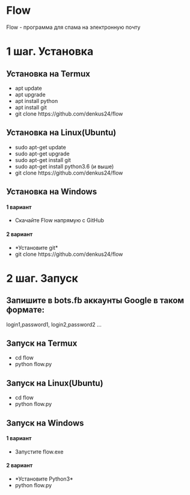 # Flow
Flow - программа для спама на электронную почту
<h1>1 шаг. Установка</h1>
<h2>Установка на Termux</h2>
<ul>
  <li>apt update</li>
  <li>apt upgrade</li>
  <li>apt install python</li>
  <li>apt install git</li>
  <li>git clone https://github.com/denkus24/flow</li>
</ul>
<h2>Установка на Linux(Ubuntu)</h2>
<ul>
  <li>sudo apt-get update</li>
  <li>sudo apt-get upgrade</li>
  <li>sudo apt-get install git</li>
  <li>sudo apt-get install python3.6 (и выше)</li>
  <li>git clone https://github.com/denkus24/flow</li>
</ul>
<h2>Установка на Windows</h2>
<h4>1 вариант</h4>
<ul>
  <li>Скачайте Flow напрямую с GitHub</li>
</ul>
<h4>2 вариант</h4>
<ul>
  <li>*Установите git*</li>
  <li>git clone https://github.com/denkus24/flow</li>
</ul>
<h1>2 шаг. Запуск</h1>
<h2>Запишите в bots.fb аккаунты Google в таком формате:</h2>
<p>login1,password1,
  login2,password2 ...</p>
<h2>Запуск на Termux</h2>
<ul>
  <li>cd flow</li>
  <li>python flow.py</li>
</ul>
<h2>Запуск на Linux(Ubuntu)</h2>
<ul>
  <li>cd flow</li>
  <li>python flow.py</li>
</ul>
<h2>Запуск на Windows</h2>
<h4>1 вариант</h4>
<ul>
  <li>Запустите flow.exe</li>
</ul>
<h4>2 вариант</h4>
<ul>
  <li>*Установите Python3*</li>
  <li>python flow.py</li>
<ul>
